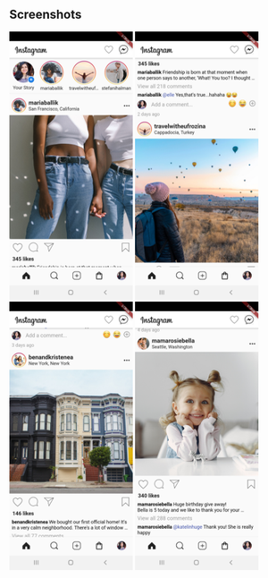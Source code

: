 ## Screenshots
<img src="screenshots/screenshot1.jpg" height="480px">
<img src="screenshots/screenshot2.jpg" height="480px" >
<img src="screenshots/screenshot3.jpg" height="480px" >
<img src="screenshots/screenshot4.jpg" height="480px" >
